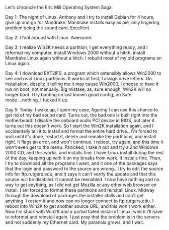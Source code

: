 Let's chronicle the Eric Mill Operating System Saga:

Day 1: The night of Linux.  Anthony and I try to install Debian for 4 hours, give up and go for Mandrake.  Mandrake installs easy as pie, only lingering problem being the sound card.  Excellent.

Day 2: I fool around with Linux.  Awesome.

Day 3: I realize Win2K needs a partition, I get everything ready, and I reformat my computer, install Windows 2000 without a hitch, install Mandrake Linux again without a hitch.  I rebuild most of my old programs on Linux again.

Day 4: I download EXT2IFS, a program which ostensibly allows Win2000 to see and read Linux partitions.  It works at first, I assign drive letters.  On installation, despite it telling me it may cause Win2000, I choose to have it run on boot, not manually.  Big mistake, as, sure enough, Win2K will no longer boot.  I try booting on last known good config, on Safe mode....nothing.  I fucked it up.

Day 5: Today: I wake up, I open my case, figuring I can use this chance to get rid of my bad sound card.  Turns out, the bad one is built right into the motherboard!  I disable the onboard audio PCI device in BIOS, but later it turns out this doesn't work.  So I start the Win2K installation again, and I accidentally tell it to install and format the entire hard drive...I'm forced to wait until it's done, restart it, delete and remake the partitions, and install right.  It flags an error, and won't continue.  I reboot, try again, and this time it won't even get to the menu.  Panicked, I take it out and try a 2nd Windows 2000 CD, and this works, and installs fine.  I have Linux install during the rest of the day, keeping up with it on my breaks from work.  It installs fine.  Then, I try to download all the programs I want, and it one of the packages says that the login and password to the source are wrong...I try to edit the source info for ftp.rutgers.edu, and it says it can't verify the update and that this source will be disabled.  It cannot be reenabled.  I now have nothing and no way to get anything, as I did not get Mozilla or any other web browser on install.  I am forced to format these partitions and reinstall Linux.  Midway through the download of packages the installer stalls and can't get anything.  I restart it and now can no longer connect to ftp.rutgers.edu.  I reboot into Win2K to get another source URL, and this won't work either.  Now I'm stuck with Win2K and a partial failed install of Linux, which I'll have to reformat and reinstall again.  I just pray that the problem is in the servers and not suddenly my Ethernet card.  My paranoia grows, and I wait.